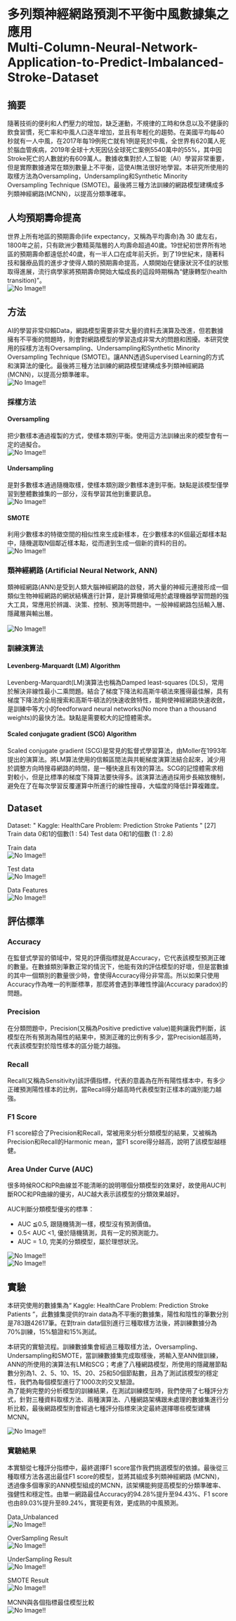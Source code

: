 # 多列類神經網路預測不平衡中風數據集之應用 <br> Multi-Column-Neural-Network-Application-to-Predict-Imbalanced-Stroke-Dataset

## 摘要
隨著技術的便利和人們壓力的增加，缺乏運動，不規律的工時和休息以及不健康的飲食習慣，死亡率和中風人口逐年增加，並且有年輕化的趨勢。在美國平均每40秒就有一人中風，在2017年每19例死亡就有1例是死於中風，全世界有620萬人死於腦血管疾病，2019年全球十大死因佔全球死亡案例5540萬中的55%，其中因Stroke死亡的人數就約有609萬人。數據收集對於人工智能（AI）學習非常重要，但是實際數據通常在類別數量上不平衡，這使AI無法很好地學習。本研究所使用的取樣方法為Oversampling，Undersampling和Synthetic Minority Oversampling Technique (SMOTE)。最後將三種方法訓練的網路模型建構成多列類神經網路(MCNN)，以提高分類準確率。

## 人均預期壽命提高
世界上所有地區的預期壽命(life expectancy，又稱為平均壽命)為 30 歲左右，1800年之前，只有歐洲少數精英階層的人均壽命超過40歲。19世紀初世界所有地區的預期壽命都遠低於40歲，有一半人口在成年前夭折。到了19世紀末，隨著科技和醫療品質的進步才使得人類的預期壽命提高，人類開始在健康狀況不佳的狀態取得進展，流行病學家將預期壽命開始大幅成長的這段時期稱為“健康轉型(health transition)”。 <br>
![No Image!!](/img/Human_Life_Expectancy_Curve_1770_to_2019.jpg "1770~2019年人口預期壽命趨勢圖")

## 方法
AI的學習非常仰賴Data，網路模型需要非常大量的資料去演算及改進，但若數據擁有不平衡的問題時，則會對網路模型的學習造成非常大的問題和困擾。本研究使用的採樣方法有Oversampling、Undersampling和Synthetic Minority Oversampling Technique (SMOTE)。讓ANN透過Supervised Learning的方式和演算法的優化。最後將三種方法訓練的網路模型建構成多列類神經網路(MCNN)，以提高分類準確率。<br>
![No Image!!](/img/Multi-Column_Neural_Network_MCNN.jpg"多列類神經網路(MCNN)")


### 採樣方法
#### Oversampling
把少數樣本通過複製的方式，使樣本類別平衡。使用這方法訓練出來的模型會有一定的過擬合。<br>
![No Image!!](/img/OverSampling.jpg "Oversampling")

#### Undersampling
是對多數樣本通過隨機取樣，使樣本類別跟少數樣本達到平衡。缺點是該模型僅學習到整體數據集的一部分，沒有學習其他到重要訊息。<br>
![No Image!!](/img/UnderSampling.jpg "Undersampling")

#### SMOTE
利用少數樣本的特徵空間的相似性來生成新樣本，在少數樣本的K個最近鄰樣本點中，隨機選取N個鄰近樣本點，從而達到生成一個新的資料的目的。<br>
![No Image!!](/img/SMOTE.jpg "SMOTE")


### 類神經網路 (Artificial Neural Network, ANN)
類神經網路(ANN)是受到人類大腦神經網路的啟發，將大量的神經元連接形成一個類似生物神經網路的網狀結構進行計算，是計算機領域用於處理機器學習問題的強大工具，常應用於辨識、決策、控制、預測等問題中。一般神經網路包括輸入層、隱藏層與輸出層。 <br>  
![No Image!!](/img/Artificial_Neural_Network_Architecture.jpg "ANN架構圖")  

### 訓練演算法
#### Levenberg-Marquardt (LM) Algorithm
Levenberg-Marquardt(LM)演算法也稱為Damped least-squares (DLS)，常用於解決非線性最小二乘問題。結合了梯度下降法和高斯牛頓法來獲得最佳解，具有梯度下降法的全局搜索和高斯牛頓法的快速收斂特性，能夠使神經網路快速收斂，是訓練中等大小的feedforward neural networks(No more than a thousand weights)的最快方法。缺點是需要較大的記憶體需求。

#### Scaled conjugate gradient (SCG) Algorithm
Scaled conjugate gradient (SCG)是常見的監督式學習算法，由Moller在1993年提出的演算法。將LM算法使用的信賴區間法與共軛梯度演算法結合起來，減少用於調整方向時搜尋網路的時間，是一種快速且有效的算法。SCG的記憶體需求相對較小，但是比標準的梯度下降算法要快得多。該演算法通過採用步長縮放機制，避免在了在每次學習反覆運算中所進行的線性搜尋，大幅度的降低計算複雜度。

## Dataset
Dataset: " Kaggle: HealthCare Problem: Prediction Stroke Patients " [27]
Train data  0和1的個數(1 : 54)
Test data 0和1的個數   (1 : 2.8)

Train data <br>
![No Image!!](/img/Train_Data_Output.jpg "Train data筆數")  

Test data <br>
![No Image!!](/img/Test_Data_Output.jpg "Test data筆數")  

Data Features <br>
![No Image!!](/img/Data_features.jpg "資料集特徵")


## 評估標準
### Accuracy
在監督式學習的領域中，常見的評價指標就是Accuracy，它代表該模型預測正確的數量。在數據類別筆數正常的情況下，他能有效的評估模型的好壞，但是當數據的其中一個類別的數量很少時，會使得Accuracy得分非常高。所以如果只使用Accuracy作為唯一的判斷標準，那麼將會遇到準確性悖論(Accuracy paradox)的問題。

### Precision
在分類問題中，Precision(又稱為Positive predictive value)能夠讓我們判斷，該模型在所有預測為陽性的結果中，預測正確的比例有多少，當Precision越高時，代表該模型對於陰性樣本的區分能力越強。

### Recall
Recall(又稱為Sensitivity)該評價指標，代表的意義為在所有陽性樣本中，有多少正確預測陽性樣本的比例，當Recall得分越高時代表模型對正樣本的識別能力越強。

### F1 Score
F1 score綜合了Precision和Recall，常被用來分析分類模型的結果，又被稱為Precision和Recall的Harmonic mean，當F1 score得分越高，說明了該模型越穩健。

### Area Under Curve (AUC)
很多時候ROC和PR曲線並不能清晰的說明哪個分類模型的效果好，故使用AUC判斷ROC和PR曲線的優劣，AUC越大表示該模型的分類效果越好。

AUC判斷分類模型優劣的標準：
* AUC ≦0.5, 跟隨機猜測一樣，模型沒有預測價值。
* 0.5< AUC <1, 優於隨機猜測，具有一定的預測能力。
* AUC = 1.0, 完美的分類模型，屬於理想狀況。

![No Image!!](/img/AUC_ROC.jpg "AUC-ROC")  
![No Image!!](/img/AUC_PR.jpg "AUC-PR")  


## 實驗
本研究使用的數據集為“ Kaggle: HealthCare Problem: Prediction Stroke Patients ”，此數據集提供的train data為不平衡的數據集，陽性和陰性的筆數分別是783跟42617筆。在對train data個別進行三種取樣方法後，將訓練數據分為70%訓練，15%驗證和15%測試。

本研究的實驗流程。訓練數據集會經過三種取樣方法，Oversampling、Undersampling和SMOTE，當訓練數據集完成取樣後，將輸入至ANN做訓練，ANN的所使用的演算法有LM和SCG；考慮了八種網路模型，所使用的隱藏層節點數分別為1、2、5、10、15、20、25和50個節點數，且為了測試該模型的穩定性，我們為每個模型進行了1000次的交叉驗證。  
為了能夠完整的分析模型的訓練結果，在測試訓練模型時，我們使用了七種評分方式，針對三種資料取樣方法、兩種演算法、八種網路架構跟未處理的數據集進行分析比較，最後網路模型則會經過七種評分指標來決定最終選擇哪些模型建構MCNN。

![No Image!!](/img/Implemented_process.jpg "實驗流程") 


### 實驗結果
本實驗從七種評分指標中，最終選擇F1 score當作我們挑選模型的依據。最後從三種取樣方法各選出最佳F1 score的模型，並將其組成多列類神經網路 (MCNN)，透過像多個專家的ANN模型組成的MCNN，該架構能夠提高模型的分類準確率、強健性和穩定性。由單一網路最佳Accuracy的94.28%提升至94.43%、F1 score 也由89.03%提升至89.24%，實現更有效，更成熟的中風預測。


Data_Unbalanced <br>
![No Image!!](/img/Data_Unbalanced_Result.jpg "資料未處理前(Unbalanced) - 模擬結果") 

OverSampling Result <br>
![No Image!!](/img/OverSampling_Result.jpg "OverSampling - 模擬結果") 

UnderSampling Result <br>
![No Image!!](/img/UnderSampling_Result.jpg "UnderSampling - 模擬結果") 

SMOTE Result <br>
![No Image!!](/img/MCNN_Result.jpg "MCNN模擬結果") 


MCNN與各個指標最佳模型比較 <br>
![No Image!!](/img/EvaluationMetric_BestArchitecture.jpg "MCNN與各個指標最佳模型比較") 
